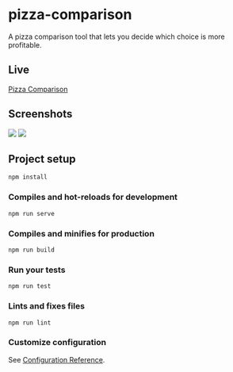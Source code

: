 # pizza-comparison
A pizza comparison tool that lets you decide which choice is more profitable.

## Live
<a href="https://pizza-comparison.firebaseapp.com/" >Pizza Comparison</a>

## Screenshots
<img src="https://user-images.githubusercontent.com/44239776/64253071-c143f100-cf1c-11e9-9e5d-717c036d58d4.png">
<img src="https://user-images.githubusercontent.com/44239776/64253077-c43ee180-cf1c-11e9-9601-63137e952c4d.png">

## Project setup
```
npm install
```

### Compiles and hot-reloads for development
```
npm run serve
```

### Compiles and minifies for production
```
npm run build
```

### Run your tests
```
npm run test
```

### Lints and fixes files
```
npm run lint
```

### Customize configuration
See [Configuration Reference](https://cli.vuejs.org/config/).

